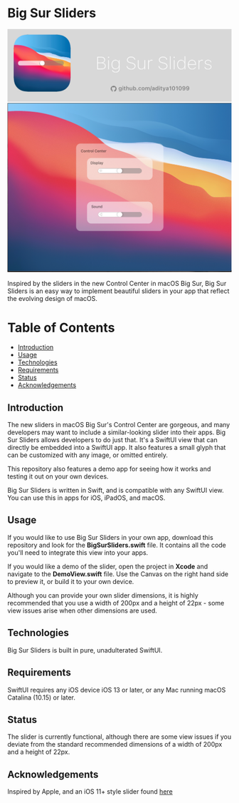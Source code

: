 # Big Sur Sliders

![](banner.png)
![](demo.png)

Inspired by the sliders in the new Control Center in macOS Big Sur, Big Sur Sliders is an easy way to implement beautiful sliders in your app that reflect the evolving design of macOS.

# Table of Contents
* [Introduction](https://github.com/aditya101099/Big-Sur-Slider#introduction)
* [Usage](https://github.com/aditya101099/Big-Sur-Slider#usage)
* [Technologies](https://github.com/aditya101099/Big-Sur-Slider#technologies)
* [Requirements](https://github.com/aditya101099/Big-Sur-Slider#requirements)
* [Status](https://github.com/aditya101099/Big-Sur-Slider#status)
* [Acknowledgements](https://github.com/aditya101099/Big-Sur-Slider#acknowledgements)

## Introduction

The new sliders in macOS Big Sur's Control Center are gorgeous, and many developers may want to include a similar-looking slider into their apps. Big Sur Sliders allows developers to do just that. It's a SwiftUI view that can directly be embedded into a SwiftUI app. It also features a small glyph that can be customized with any image, or omitted entirely. 

This repository also features a demo app for seeing how it works and testing it out on your own devices.

Big Sur Sliders is written in Swift, and is compatible with any SwiftUI view. You can use this in apps for iOS, iPadOS, and macOS.

## Usage

If you would like to use Big Sur Sliders in your own app, download this repository and look for the **BigSurSliders.swift** file. It contains all the code you'll need to integrate this view into your apps.

If you would like a demo of the slider, open the project in **Xcode** and navigate to the **DemoView.swift** file. Use the Canvas on the right hand side to preview it, or build it to your own device.

Although you can provide your own slider dimensions, it is highly recommended that you use a width of 200px and a height of 22px - some view issues arise when other dimensions are used.

## Technologies

Big Sur Sliders is built in pure, unadulterated SwiftUI.

## Requirements

SwiftUI requires any iOS device iOS 13 or later, or any Mac running macOS Catalina (10.15) or later.

## Status 

The slider is currently functional, although there are some view issues if you deviate from the standard recommended dimensions of a width of 200px and a height of 22px.

## Acknowledgements

Inspired by Apple, and an iOS 11+ style slider found [here](https://stackoverflow.com/questions/58286350/how-to-create-custom-slider-by-using-swiftui)


